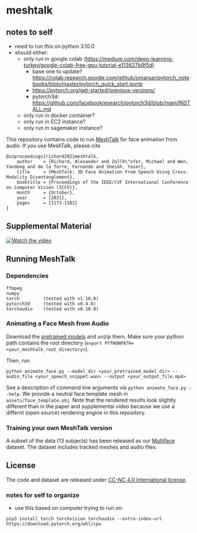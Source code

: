 # meshtalk

## notes to self 
- need to run this on python 3.10.0
- should either: 
    - only run in google colab (https://medium.com/deep-learning-turkey/google-colab-free-gpu-tutorial-e113627b9f5d)
        - base one to update? https://colab.research.google.com/github/omarsar/pytorch_notebooks/blob/master/pytorch_quick_start.ipynb 
        - https://pytorch.org/get-started/previous-versions/
        - pytorch3d: https://github.com/facebookresearch/pytorch3d/blob/main/INSTALL.md 
    - only run in docker container? 
    - only run in EC2 instance? 
    - only run in sagemaker instance? 

This repository contains code to run [MeshTalk](https://openaccess.thecvf.com/content/ICCV2021/papers/Richard_MeshTalk_3D_Face_Animation_From_Speech_Using_Cross-Modality_Disentanglement_ICCV_2021_paper.pdf) for face animation from audio. If you use MeshTalk, please cite
```
@inproceedings{richard2021meshtalk,
    author    = {Richard, Alexander and Zollh\"ofer, Michael and Wen, Yandong and de la Torre, Fernando and Sheikh, Yaser},
    title     = {MeshTalk: 3D Face Animation From Speech Using Cross-Modality Disentanglement},
    booktitle = {Proceedings of the IEEE/CVF International Conference on Computer Vision (ICCV)},
    month     = {October},
    year      = {2021},
    pages     = {1173-1182}
}
```

## Supplemental Material
[![Watch the video](https://github.com/facebookresearch/meshtalk/blob/main/supplemental_video.png)](https://www.facebook.com/MetaResearch/videos/251508987094387/)

## Running MeshTalk

### Dependencies

```
ffmpeg
numpy
torch         (tested with v1.10.0)
pytorch3d     (tested with v0.4.0)
torchaudio    (tested with v0.10.0)
```

### Animating a Face Mesh from Audio

Download the [pretrained models](https://github.com/facebookresearch/meshtalk/releases/download/pretrained_models_v1.0/pretrained_models.zip) and unzip them.
Make sure your python path contains the root directory (`export PYTHONPATH=<your_meshtalk_root_directory>`).

Then, run
```
python animate_face.py --model_dir <your_pretrained_model_dir> --audio_file <your_speech_snippet.wav> --output <your_output_file.mp4>
```
See a description of command line arguments via `python animate_face.py --help`. We provide a neutral face template mesh in `assets/face_template.obj`. Note that the rendered results look slightly different than in the paper and supplemental video because we use a differnt (open source) rendering engine in this repository.

### Training your own MeshTalk version

A subset of the data (13 subjects) has been released as our [Multiface](https://github.com/facebookresearch/multiface) dataset. The dataset includes tracked meshes and audio files.

## License

The code and dataset are released under [CC-NC 4.0 International license](https://github.com/facebookresearch/BinauralSpeechSynthesis/blob/main/LICENSE).




### notes for self to organize 
- use this based on computer trying to run on: 
```
pip3 install torch torchvision torchaudio --extra-index-url https://download.pytorch.org/whl/cpu
```